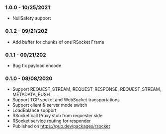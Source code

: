 ### 1.0.0 - 10/25/2021
  * NullSafety support
### 0.1.2 - 09/21/202

  * Add buffer for chunks of one RSocket Frame

### 0.1.1 - 09/21/202

  * Bug fix payload encode

### 0.1.0 - 08/08/2020
  * Support REQUEST_STREAM, REQUEST_RESPONSE, REQUEST_STREAM, METADATA_PUSH
  * Support TCP socket and WebSocket transportations
  * Support client & server mode switch
  * LoadBalance support
  * RSocket call Proxy stub from requester side
  * RSocket service routing for responder
  * Published on https://pub.dev/packages/rsocket

